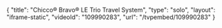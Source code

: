 {
    "title": "Chicco&reg; Bravo&reg; LE Trio Travel System",
    "type": "solo",
    "layout": "iframe-static",
    "videoId": "109990283",
    "url": "\/tvpembed\/109990283"
}